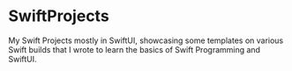 # SwiftProjects
My Swift Projects mostly in SwiftUI, showcasing some templates on various Swift builds that I wrote to learn the basics of Swift Programming and SwiftUI. 
